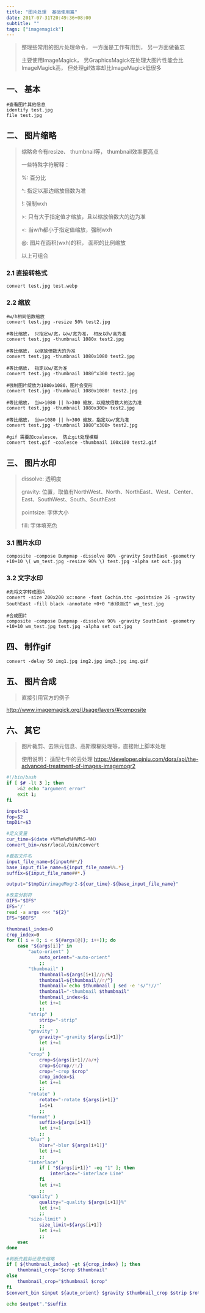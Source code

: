 ```yaml
---
title: "图片处理  基础使用篇"
date: 2017-07-31T20:49:36+08:00
subtitle: ""
tags: ["imagemagick"]
---
```


> 整理些常用的图片处理命令， 一方面是工作有用到， 另一方面做备忘
> 
> 主要使用ImageMagick， 另GraphicsMagick在处理大图片性能会比ImageMagick高， 但处理gif效率却比ImageMagick低很多


<!--more-->

## 一、 基本
```
#查看图片其他信息
identify test.jpg
file test.jpg
```

## 二、 图片缩略
> 缩略命令有resize、 thumbnail等， thumbnail效率要高点
> 
> 一些特殊字符解释：
> 
> %: 百分比
> 
> ^: 指定以那边缩放倍数为准
> 
> !: 强制wxh
> 
> \>: 只有大于指定值才缩放，且以缩放倍数大的边为准
> 
> \<: 当w/h都小于指定值缩放，强制wxh
> 
> @: 图片在面积(wxh)的积， 面积的比例缩放
> 
> 以上可组合

### 2.1 直接转格式
```
convert test.jpg test.webp
```

### 2.2 缩放
```
#w/h相同倍数缩放
convert test.jpg -resize 50% test2.jpg

#等比缩放， 只指定w/宽，以w/宽为准， 相反以h/高为准
convert test.jpg -thumbnail 1080x test2.jpg

#等比缩放， 以缩放倍数大的为准
convert test.jpg -thumbnail 1080x1080 test2.jpg

#等比缩放， 指定以w/宽为准
convert test.jpg -thumbnail 1080^x300 test2.jpg

#强制图片绽放为1080x1080，图片会变形
convert test.jpg -thumbnail 1080x1080! test2.jpg

#等比缩放， 当w>1080 || h>300 缩放，以缩放倍数大的边为准
convert test.jpg -thumbnail 1080x300> test2.jpg

#等比缩放， 当w>1080 || h>300 缩放，指定以w/宽为准
convert test.jpg -thumbnail 1080^x300> test2.jpg

#gif 需要加coalesce， 防止git处理模糊
convert test.gif -coalesce -thumbnail 100x100 test2.gif
```

## 三、 图片水印
> dissolve: 透明度
> 
> gravity: 位置，取值有NorthWest、North、NorthEast、West、Center、East、SouthWest、South、SouthEast
> 
> pointsize: 字体大小
> 
> fill: 字体填充色

### 3.1 图片水印
```
composite -compose Bumpmap -dissolve 80% -gravity SouthEast -geometry +10+10 \( wm_test.jpg -resize 90% \) test.jpg -alpha set out.jpg
```

### 3.2 文字水印
```
#先将文字转成图片
convert -size 200x200 xc:none -font Cochin.ttc -pointsize 26 -gravity SouthEast -fill black -annotate +0+0 "水印测试" wm_test.jpg

#合成图片
composite -compose Bumpmap -dissolve 90% -gravity SouthEast -geometry +10+10 wm_test.jpg test.jpg -alpha set out.jpg
```

## 四、 制作gif
```
convert -delay 50 img1.jpg img2.jpg img3.jpg img.gif
```

## 五、 图片合成
> 直接引用官方的例子

http://www.imagemagick.org/Usage/layers/#composite

## 六、 其它
> 图片裁剪、去除元信息、高斯模糊处理等，直接附上脚本处理
> 
> 使用说明： 适配七牛的云处理 https://developer.qiniu.com/dora/api/the-advanced-treatment-of-images-imagemogr2

```bash
#!/bin/bash
if [ $# -lt 3 ]; then
    >&2 echo "argument error"
    exit 1;
fi

input=$1
fop=$2
tmpDir=$3

#定义变量
cur_time=$(date +%Y%m%d%H%M%S-%N)
convert_bin=/usr/local/bin/convert

#截取文件名
input_file_name=${input##*/}
base_input_file_name=${input_file_name%%.*}
suffix=${input_file_name##*.}

output="$tmpDir/imageMogr2-${cur_time}-${base_input_file_name}"

#改变分割符
OIFS="$IFS"
IFS='/'
read -a args <<< "${2}"
IFS="$OIFS"

thumbnail_index=0
crop_index=0
for (( i = 0; i < ${#args[@]}; i++)); do
    case "${args[i]}" in
        "auto-orient" )
            auto_orient="-auto-orient"
            ;;
        "thumbnail" )
            thumbnail=${args[i+1]//p/%}
            thumbnail=${thumbnail//r/^}
            thumbnail=`echo $thumbnail | sed -e 's/^!//'`
            thumbnail="-thumbnail $thumbnail"
            thumbnail_index=$i
            let i+=1
            ;;
        "strip" )
            strip="-strip"
            ;;
        "gravity" )
            gravity="-gravity ${args[i+1]}"
            let i+=1
            ;;
        "crop" )
            crop=${args[i+1]//a/+}
            crop=${crop//!/}
            crop="-crop $crop"
            crop_index=$i
            let i+=1
            ;;
        "rotate" )
            rotate="-rotate ${args[i+1]}"
            i=i+1
            ;;
        "format" )
            suffix=${args[i+1]}
            let i+=1
            ;;
        "blur" )
            blur="-blur ${args[i+1]}"
            let i+=1
            ;;
        "interlace" )
            if [ "${args[i+1]}" -eq "1" ]; then
                interlace="-interlace Line"
            fi
            let i+=1
            ;;
        "quality" )
            quality="-quality ${args[i+1]}%"
            let i+=1
            ;;
        "size-limit" )
            size_limit=${args[i+1]}
            let i+=1
            ;;
    esac
done

#判断先裁剪还是先缩略
if [ ${thumbnail_index} -gt ${crop_index} ]; then
    thumbnail_crop="$crop $thumbnail"
else
    thumbnail_crop="$thumbnail $crop"
fi
$convert_bin $input ${auto_orient} $gravity $thumbnail_crop $strip $rotate $blur $interlace $output"."$suffix

echo $output"."$suffix
```
